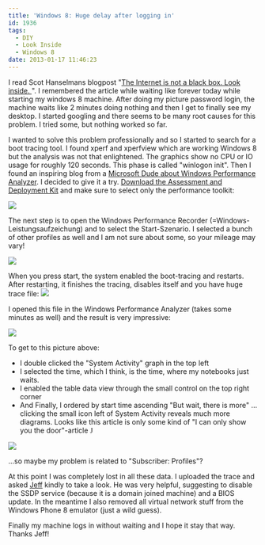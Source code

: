```yaml
---
title: 'Windows 8: Huge delay after logging in'
id: 1936
tags:
  - DIY
  - Look Inside
  - Windows 8
date: 2013-01-17 11:46:23
---
```


I read Scot Hanselmans blogpost "[The Internet is not a black box. Look inside. ](http://www.hanselman.com/blog/TheInternetIsNotABlackBoxLookInside.aspx)". I remembered the article while waiting like forever today while starting my windows 8 machine. After doing my picture password login, the machine waits like 2 minutes doing nothing and then I get to finally see my desktop. I started googling and there seems to be many root causes for this problem. I tried some, but nothing worked so far.

I wanted to solve this problem professionally and so I started to search for a boot tracing tool. I found xperf and xperfview which are working Windows 8 but the analysis was not that enlightened. The graphics show no CPU or IO usage for roughly 120 seconds. This phase is called "winlogon init". Then I found an inspiring blog from a [Microsoft Dude about Windows Performance Analyzer](http://blogs.technet.com/b/jeff_stokes/archive/2012/06/29/what-is-windows-performance-analyzer-all-about-and-why-should-you-use-it-instead-of-xperfview.aspx). I decided to give it a try. [Download the Assessment and Deployment Kit](http://www.microsoft.com/de-de/download/details.aspx?id=30652) and make sure to select only the performance toolkit:

![](https://az275061.vo.msecnd.net/blogmedia/2013/01/011713_1011_Windows8Hug1.png)

The next step is to open the Windows Performance Recorder (=Windows-Leistungsaufzeichung) and to select the Start-Szenario. I selected a bunch of other profiles as well and I am not sure about some, so your mileage may vary!

![](https://az275061.vo.msecnd.net/blogmedia/2013/01/011713_1011_Windows8Hug2.png)

When you press start, the system enabled the boot-tracing and restarts. After restarting, it finishes the tracing, disables itself and you have huge trace file: ![](https://az275061.vo.msecnd.net/blogmedia/2013/01/011713_1011_Windows8Hug3.png)

I opened this file in the Windows Performance Analyzer (takes some minutes as well) and the result is very impressive:

![](https://az275061.vo.msecnd.net/blogmedia/2013/01/011713_1011_Windows8Hug4.png)

To get to this picture above:

*   I double clicked the "System Activity" graph in the top left
*   I selected the time, which I think, is the time, where my notebooks just waits.
*   I enabled the table data view through the small control on the top right corner
*   And Finally, I ordered by start time ascending
"But wait, there is more" … clicking the small icon left of System Activity reveals much more diagrams. Looks like this article is only some kind of "I can only show you the door"-article <span style="font-family: Wingdings;">J</span>

![](https://az275061.vo.msecnd.net/blogmedia/2013/01/011713_1011_Windows8Hug5.png)

…so maybe my problem is related to "Subscriber: Profiles"?

At this point I was completely lost in all these data. I uploaded the trace and asked [Jeff](http://blogs.technet.com/b/jeff_stokes/) kindly to take a look. He was very helpful, suggesting to disable the SSDP service (because it is a domain joined machine) and a BIOS update. In the meantime I also removed all virtual network stuff from the Windows Phone 8 emulator (just a wild guess).

Finally my machine logs in without waiting and I hope it stay that way. Thanks Jeff!